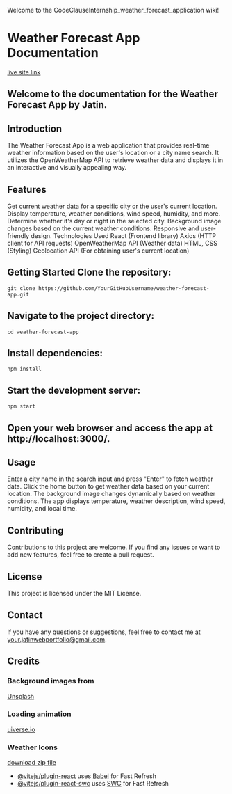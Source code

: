 Welcome to the CodeClauseInternship_weather_forecast_application wiki!

# Weather Forecast App Documentation

[live site link ](https://weather-app-by-jatin.onrender.com/)

## Welcome to the documentation for the Weather Forecast App by **Jatin**.

## Introduction 
The Weather Forecast App is a web application that provides real-time weather information based on the user's location or a city name search. It utilizes the OpenWeatherMap API to retrieve weather data and displays it in an interactive and visually appealing way.

## Features
Get current weather data for a specific city or the user's current location. Display temperature, weather conditions, wind speed, humidity, and more. Determine whether it's day or night in the selected city. Background image changes based on the current weather conditions. Responsive and user-friendly design. Technologies Used React (Frontend library) Axios (HTTP client for API requests) OpenWeatherMap API (Weather data) HTML, CSS (Styling) Geolocation API (For obtaining user's current location)

## Getting Started Clone the repository:
`git clone https://github.com/YourGitHubUsername/weather-forecast-app.git` 

## Navigate to the project directory:
`cd weather-forecast-app `

## Install dependencies:
`npm install`

## Start the development server:
`npm start`

## Open your web browser and access the app at http://localhost:3000/.

## Usage
Enter a city name in the search input and press "Enter" to fetch weather data. Click the home button to get weather data based on your current location. The background image changes dynamically based on weather conditions. The app displays temperature, weather description, wind speed, humidity, and local time.

## Contributing
Contributions to this project are welcome. If you find any issues or want to add new features, feel free to create a pull request.

## License
This project is licensed under the MIT License.

## Contact
If you have any questions or suggestions, feel free to contact me at [your.jatinwebportfolio@gmail.com](mailto:jatinwebportfolio@gmail.com).

## Credits
### Background images from 
[Unsplash](https://unsplash.com/)

### Loading animation
[uiverse.io](https://uiverse.io/krlozCJ/horrible-fish-14)

### Weather Icons 
[download zip file](https://www.amcharts.com/free-animated-svg-weather-icons/)

- [@vitejs/plugin-react](https://github.com/vitejs/vite-plugin-react/blob/main/packages/plugin-react/README.md) uses [Babel](https://babeljs.io/) for Fast Refresh
- [@vitejs/plugin-react-swc](https://github.com/vitejs/vite-plugin-react-swc) uses [SWC](https://swc.rs/) for Fast Refresh
